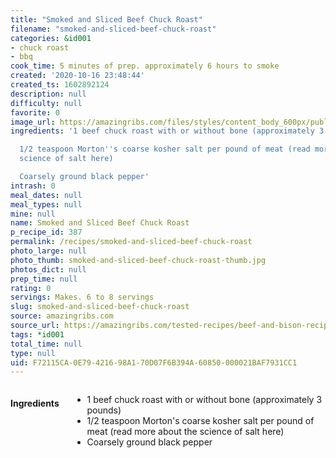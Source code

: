 ```yaml
---
title: "Smoked and Sliced Beef Chuck Roast"
filename: "smoked-and-sliced-beef-chuck-roast"
categories: &id001
- chuck roast
- bbq
cook_time: 5 minutes of prep. approximately 6 hours to smoke
created: '2020-10-16 23:48:44'
created_ts: 1602892124
description: null
difficulty: null
favorite: 0
image_url: https://amazingribs.com/files/styles/content_body_600px/public/smoked-and-sliced-chuck-roast.jpg?itok=qMvzK8oO
ingredients: '1 beef chuck roast with or without bone (approximately 3 pounds)

  1/2 teaspoon Morton''s coarse kosher salt per pound of meat (read more about the
  science of salt here)

  Coarsely ground black pepper'
intrash: 0
meal_dates: null
meal_types: null
mine: null
name: Smoked and Sliced Beef Chuck Roast
p_recipe_id: 387
permalink: /recipes/smoked-and-sliced-beef-chuck-roast
photo_large: null
photo_thumb: smoked-and-sliced-beef-chuck-roast-thumb.jpg
photos_dict: null
prep_time: null
rating: 0
servings: Makes. 6 to 8 servings
slug: smoked-and-sliced-beef-chuck-roast
source: amazingribs.com
source_url: https://amazingribs.com/tested-recipes/beef-and-bison-recipes/smoked-and-sliced-beef-chuck-roast-recipe
tags: *id001
total_time: null
type: null
uid: F72115CA-0E79-4216-98A1-70D07F6B394A-60850-000021BAF7931CC1
---
```

<div class="large-8 medium-7 columns" id="writeup">	</div><!-- #writeup -->
</div><!-- #row-one -->
<div class="row" id="row-two">	<div class="medium-4 small-5 columns" id="ingredients"><h4>Ingredients</h4><div class="box box-ingredients content"><ul>
<li>1 beef chuck roast with or without bone (approximately 3 pounds)</li>
<li>1/2 teaspoon Morton's coarse kosher salt per pound of meat (read more about the science of salt here)</li>
<li>Coarsely ground black pepper</li>
</ul>
</div>	</div>	<div class="medium-6 small-7 columns" id="directions">	</div>